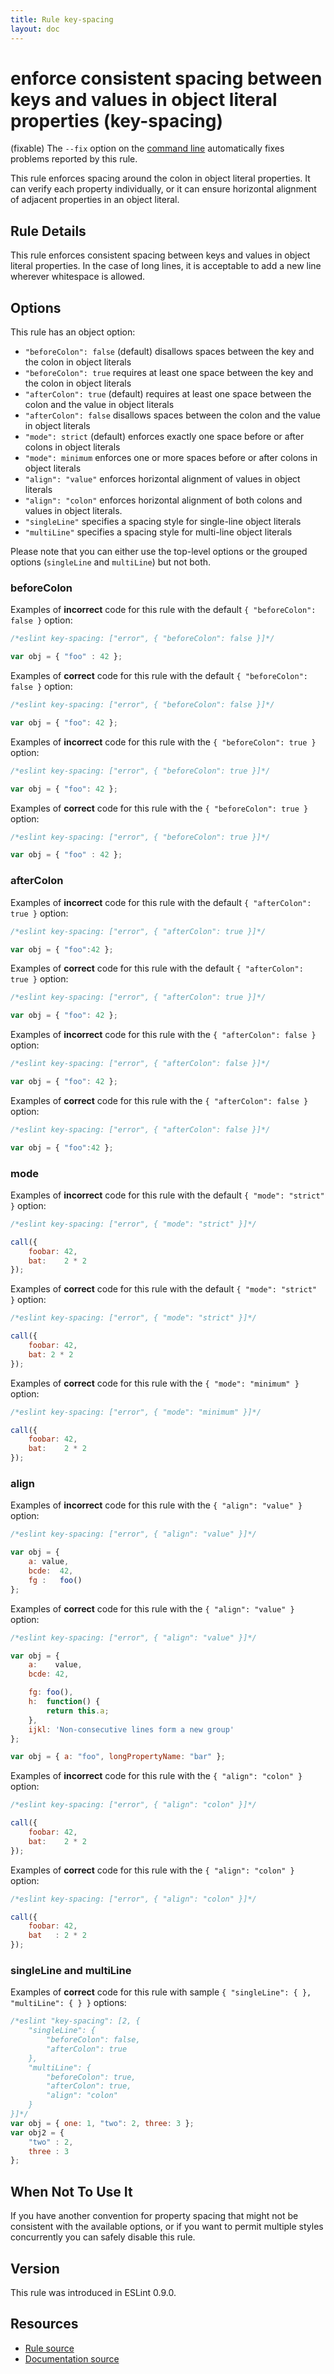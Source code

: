 ```yaml
---
title: Rule key-spacing
layout: doc
---
```

<!-- Note: No pull requests accepted for this file. See README.md in the root directory for details. -->

# enforce consistent spacing between keys and values in object literal properties (key-spacing)

(fixable) The `--fix` option on the [command line](../user-guide/command-line-interface#fix) automatically fixes problems reported by this rule.

This rule enforces spacing around the colon in object literal properties. It can verify each property individually, or it can ensure horizontal alignment of adjacent properties in an object literal.

## Rule Details

This rule enforces consistent spacing between keys and values in object literal properties. In the case of long lines, it is acceptable to add a new line wherever whitespace is allowed.

## Options

This rule has an object option:

* `"beforeColon": false` (default) disallows spaces between the key and the colon in object literals
* `"beforeColon": true` requires at least one space between the key and the colon in object literals
* `"afterColon": true` (default) requires at least one space between the colon and the value in object literals
* `"afterColon": false` disallows spaces between the colon and the value in object literals
* `"mode": strict` (default) enforces exactly one space before or after colons in object literals
* `"mode": minimum` enforces one or more spaces before or after colons in object literals
* `"align": "value"` enforces horizontal alignment of values in object literals
* `"align": "colon"` enforces horizontal alignment of both colons and values in object literals.
* `"singleLine"` specifies a spacing style for single-line object literals
* `"multiLine"` specifies a spacing style for multi-line object literals

Please note that you can either use the top-level options or the grouped options (`singleLine` and `multiLine`) but not both.

### beforeColon

Examples of **incorrect** code for this rule with the default `{ "beforeColon": false }` option:

```js
/*eslint key-spacing: ["error", { "beforeColon": false }]*/

var obj = { "foo" : 42 };
```

Examples of **correct** code for this rule with the default `{ "beforeColon": false }` option:

```js
/*eslint key-spacing: ["error", { "beforeColon": false }]*/

var obj = { "foo": 42 };
```

Examples of **incorrect** code for this rule with the `{ "beforeColon": true }` option:

```js
/*eslint key-spacing: ["error", { "beforeColon": true }]*/

var obj = { "foo": 42 };
```

Examples of **correct** code for this rule with the `{ "beforeColon": true }` option:

```js
/*eslint key-spacing: ["error", { "beforeColon": true }]*/

var obj = { "foo" : 42 };
```

### afterColon

Examples of **incorrect** code for this rule with the default `{ "afterColon": true }` option:

```js
/*eslint key-spacing: ["error", { "afterColon": true }]*/

var obj = { "foo":42 };
```

Examples of **correct** code for this rule with the default `{ "afterColon": true }` option:

```js
/*eslint key-spacing: ["error", { "afterColon": true }]*/

var obj = { "foo": 42 };
```

Examples of **incorrect** code for this rule with the `{ "afterColon": false }` option:

```js
/*eslint key-spacing: ["error", { "afterColon": false }]*/

var obj = { "foo": 42 };
```

Examples of **correct** code for this rule with the `{ "afterColon": false }` option:

```js
/*eslint key-spacing: ["error", { "afterColon": false }]*/

var obj = { "foo":42 };
```

### mode

Examples of **incorrect** code for this rule with the default `{ "mode": "strict" }` option:

```js
/*eslint key-spacing: ["error", { "mode": "strict" }]*/

call({
    foobar: 42,
    bat:    2 * 2
});
```

Examples of **correct** code for this rule with the default `{ "mode": "strict" }` option:

```js
/*eslint key-spacing: ["error", { "mode": "strict" }]*/

call({
    foobar: 42,
    bat: 2 * 2
});
```

Examples of **correct** code for this rule with the `{ "mode": "minimum" }` option:

```js
/*eslint key-spacing: ["error", { "mode": "minimum" }]*/

call({
    foobar: 42,
    bat:    2 * 2
});
```

### align

Examples of **incorrect** code for this rule with the `{ "align": "value" }` option:

```js
/*eslint key-spacing: ["error", { "align": "value" }]*/

var obj = {
    a: value,
    bcde:  42,
    fg :   foo()
};
```

Examples of **correct** code for this rule with the `{ "align": "value" }` option:

```js
/*eslint key-spacing: ["error", { "align": "value" }]*/

var obj = {
    a:    value,
    bcde: 42,

    fg: foo(),
    h:  function() {
        return this.a;
    },
    ijkl: 'Non-consecutive lines form a new group'
};

var obj = { a: "foo", longPropertyName: "bar" };
```

Examples of **incorrect** code for this rule with the `{ "align": "colon" }` option:

```js
/*eslint key-spacing: ["error", { "align": "colon" }]*/

call({
    foobar: 42,
    bat:    2 * 2
});
```

Examples of **correct** code for this rule with the `{ "align": "colon" }` option:

```js
/*eslint key-spacing: ["error", { "align": "colon" }]*/

call({
    foobar: 42,
    bat   : 2 * 2
});
```

### singleLine and multiLine

Examples of **correct** code for this rule with sample `{ "singleLine": { }, "multiLine": { } }` options:

```js
/*eslint "key-spacing": [2, {
    "singleLine": {
        "beforeColon": false,
        "afterColon": true
    },
    "multiLine": {
        "beforeColon": true,
        "afterColon": true,
        "align": "colon"
    }
}]*/
var obj = { one: 1, "two": 2, three: 3 };
var obj2 = {
    "two" : 2,
    three : 3
};
```

## When Not To Use It

If you have another convention for property spacing that might not be consistent with the available options, or if you want to permit multiple styles concurrently you can safely disable this rule.

## Version

This rule was introduced in ESLint 0.9.0.

## Resources

* [Rule source](https://github.com/eslint/eslint/tree/master/lib/rules/key-spacing.js)
* [Documentation source](https://github.com/eslint/eslint/tree/master/docs/rules/key-spacing.md)

